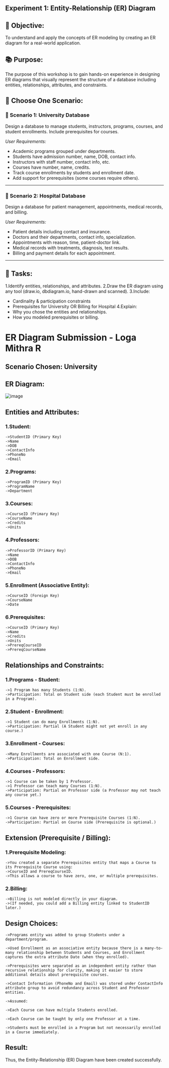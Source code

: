 ## Experiment 1: Entity-Relationship (ER) Diagram
## 🎯 Objective:
To understand and apply the concepts of ER modeling by creating an ER diagram for a real-world application.

## 📚 Purpose:
The purpose of this workshop is to gain hands-on experience in designing ER diagrams that visually represent the structure of a database including entities, relationships, attributes, and constraints.
## 🧪 Choose One Scenario:

### 🔹 Scenario 1: University Database
Design a database to manage students, instructors, programs, courses, and student enrollments. Include prerequisites for courses.

*User Requirements:*
- Academic programs grouped under departments.
- Students have admission number, name, DOB, contact info.
- Instructors with staff number, contact info, etc.
- Courses have number, name, credits.
- Track course enrollments by students and enrollment date.
- Add support for prerequisites (some courses require others).

---

### 🔹 Scenario 2: Hospital Database
Design a database for patient management, appointments, medical records, and billing.

*User Requirements:*
- Patient details including contact and insurance.
- Doctors and their departments, contact info, specialization.
- Appointments with reason, time, patient-doctor link.
- Medical records with treatments, diagnosis, test results.
- Billing and payment details for each appointment.

---
## 📝 Tasks:
1.Identify entities, relationships, and attributes.
2.Draw the ER diagram using any tool (draw.io, dbdiagram.io, hand-drawn and scanned).
3.Include:
* Cardinality & participation constraints
* Prerequisites for University OR Billing for Hospital
4.Explain:
* Why you chose the entities and relationships.
* How you modeled prerequisites or billing.
# ER Diagram Submission - Loga Mithra R

## Scenario Chosen: University  

## ER Diagram:
![image](https://github.com/user-attachments/assets/e13200c3-547c-4483-93b1-bca725c2bc37)


## Entities and Attributes:
### 1.Student:
```
->StudentID (Primary Key)
->Name
->DOB
->ContactInfo
->PhoneNo
->Email
```
### 2.Programs:
```
->ProgramID (Primary Key)
->ProgramName
->Department
```
### 3.Courses:
```
->CourseID (Primary Key)
->CourseName
->Credits
->Units
```
### 4.Professors:
```
->ProfessorID (Primary Key)
->Name
->DOB
->ContactInfo
->PhoneNo
->Email
```
### 5.Enrollment (Associative Entity):
```
->CourseID (Foreign Key)
->CourseName
->Date
```
### 6.Prerequisites:
```
->CourseID (Primary Key)
->Name
->Credits
->Units
->PrereqCourseID
->PrereqCourseName
```
## Relationships and Constraints:

### 1.Programs - Student:
```
->1 Program has many Students (1:N).
->Participation: Total on Student side (each Student must be enrolled in a Program).
```
### 2.Student - Enrollment:
```
->1 Student can do many Enrollments (1:N).
->Participation: Partial (A Student might not yet enroll in any course.)
```
### 3.Enrollment - Courses:
```
->Many Enrollments are associated with one Course (N:1).
->Participation: Total on Enrollment side.
```
### 4.Courses - Professors:
```
->1 Course can be taken by 1 Professor.
->1 Professor can teach many Courses (1:N).
->Participation: Partial on Professor side (a Professor may not teach any course yet.)
```
### 5.Courses - Prerequisites:
```
->1 Course can have zero or more Prerequisite Courses (1:N).
->Participation: Partial on Course side (Prerequisite is optional.)
```
## Extension (Prerequisite / Billing):
### 1.Prerequisite Modeling:
```
->You created a separate Prerequisites entity that maps a Course to its Prerequisite Course using:
->CourseID and PrereqCourseID.
->This allows a course to have zero, one, or multiple prerequisites.
```
### 2.Billing:
```
->Billing is not modeled directly in your diagram.
->(If needed, you could add a Billing entity linked to StudentID later.)
```
## Design Choices:
```
->Programs entity was added to group Students under a department/program.

->Used Enrollment as an associative entity because there is a many-to-many relationship between Students and Courses, and Enrollment captures the extra attribute Date (when they enrolled).

->Prerequisites were separated as an independent entity rather than recursive relationship for clarity, making it easier to store additional details about prerequisite courses.

->Contact Information (PhoneNo and Email) was stored under ContactInfo attribute group to avoid redundancy across Student and Professor entities.

->Assumed:

->Each Course can have multiple Students enrolled.

->Each Course can be taught by only one Professor at a time.

->Students must be enrolled in a Program but not necessarily enrolled in a Course immediately.
```
## Result:
Thus, the Entity-Relationship (ER) Diagram have been created successfully.
